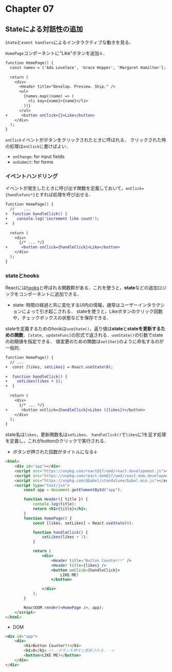 # Chapter 07
## Stateによる対話性の追加
`State`と`event handlers`によるインタラクティブな動きを見る．

`HomePage`コンポーネントに"Like"ボタンを追加↓．
```diff html
function HomePage() {
  const names = ['Ada Lovelace', 'Grace Hopper', 'Margaret Hamilton'];
 
  return (
    <div>
      <Header title="Develop. Preview. Ship." />
      <ul>
        {names.map((name) => (
          <li key={name}>{name}</li>
        ))}
      </ul>
+      <button onClick={}>Like</button>
    </div>
  );
}
```
`onClick`イベントがボタンをクリックされたときに呼ばれる．
クリックされた時の処理は`onClick`に書けばよい．
- `onChange`: for input fields
- `onSubmit`: for forms

### イベントハンドリング
イベントが発生したときに呼び出す関数を定義しておいて，`onClick={handlefunc*}`とすれば処理を呼び出せる．
```diff html
function HomePage() {
  // 	...
+  function handleClick() {
+    console.log('increment like count');
+  }
 
  return (
    <div>
      {/* ... */}
+      <button onClick={handleClick}>Like</button>
    </div>
  );
}
```

### stateとhooks
Reactには[hooks][hooks]と呼ばれる関数群がある．これを使うと，**state**などの追加ロジックをコンポーネントに追加できる．
- state: 時間の経過と共に変化するUI内の情報，通常はユーザーインタラクションによって引き起こされる．
stateを使うと，Likeボタンのクリック回数や，チェックボックスの状態などを保存できる．

stateを定義するためのhookは`useState()`，返り値は**state**と**stateを更新するための関数**．`[state, updateFunc]`の形式で返される．`useState()`の引数でstateの初期値を指定できる．
値変更のための関数は`set{Var}`のように命名するのが一般的．
```diff html
function HomePage() {
  // ...
+  const [likes, setLikes] = React.useState(0);
 
+  function handleClick() {
+    setLikes(likes + 1);
+  }
 
  return (
    <div>
      {/* ... */}
+      <button onClick={handleClick}>Likes ({likes})</button>
    </div>
  );
}
```
state名は`likes`，更新関数名は`setLikes`．
`handleClick()`で`likes`に1を足す処理を定義し，これがbuttonのクリックで実行される．

- ボタンが押された回数がタイトルになる↓
```html
<html>
    <div id="app"></div>
    <script src="https://unpkg.com/react@17/umd/react.development.js"></script>
    <script src="https://unpkg.com/react-dom@17/umd/react-dom.development.js"></script>
    <script src="https://unpkg.com/@babel/standalone/babel.min.js"></script>
    <script type="text/jsx">
        const app = document.getElementById("app");

        function Header({ title }) {
            console.log(title);
            return <h1>{title}</h1>;
        }
        function HomePage() {
            const [likes, setLikes] = React.useState(0);

            function handleClick() {
                setLikes(likes + 1);
            }

            return (
                <div>
                    <Header title="Button Counter!!" />
                    <Header title={likes} />
                    <button onClick={handleClick}>
                        LIKE ME!
                    </button>

                </div>
            );
        }

        ReactDOM.render(<HomePage />, app);
    </script>
</html>
```
- DOM
```html
<div id="app">
    <div>
        <h1>Button Counter!!</h1>
        <h1>0</h1> <!--ボタンを押すと更新される．-->
        <button>LIKE ME!</button>
    </div>
</div>
```

[hooks]: https://react.dev/learn